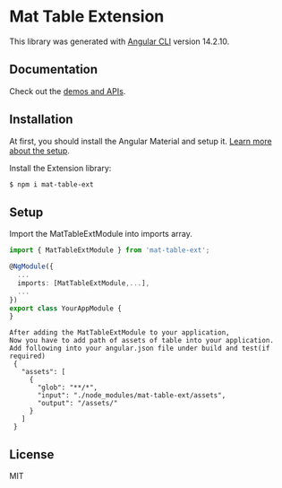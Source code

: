 # Mat Table Extension

This library was generated with [Angular CLI](https://github.com/angular/angular-cli) version 14.2.10.
## Documentation

Check out the [demos and APIs](https://fastcode-inc.github.io/custom-table-doc).
## Installation

At first, you should install the Angular Material and setup it. [Learn more about the setup](https://material.angular.io/guide/getting-started).

Install the Extension library:

```bash
$ npm i mat-table-ext
```

## Setup

Import the MatTableExtModule into imports array.

```ts
import { MatTableExtModule } from 'mat-table-ext';

@NgModule({
  ...
  imports: [MatTableExtModule,...],
  ...
})
export class YourAppModule {
}
```
```
After adding the MatTableExtModule to your application, 
Now you have to add path of assets of table into your application.
Add following into your angular.json file under build and test(if required)
 {
   "assets": [
     {
       "glob": "**/*",
       "input": "./node_modules/mat-table-ext/assets",
       "output": "/assets/"
     }
   ]
 }
```
## License

MIT
